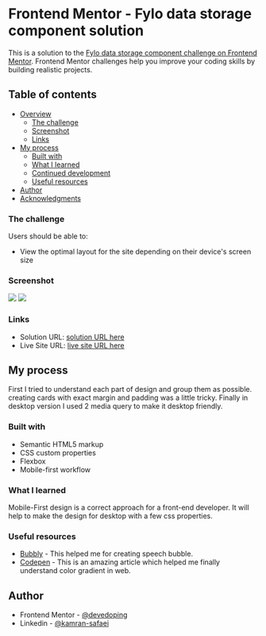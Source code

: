 # Frontend Mentor - Fylo data storage component solution

This is a solution to the [Fylo data storage component challenge on Frontend Mentor](https://www.frontendmentor.io/challenges/fylo-data-storage-component-1dZPRbV5n). Frontend Mentor challenges help you improve your coding skills by building realistic projects. 

## Table of contents

- [Overview](#overview)
  - [The challenge](#the-challenge)
  - [Screenshot](#screenshot)
  - [Links](#links)
- [My process](#my-process)
  - [Built with](#built-with)
  - [What I learned](#what-i-learned)
  - [Continued development](#continued-development)
  - [Useful resources](#useful-resources)
- [Author](#author)
- [Acknowledgments](#acknowledgments)



### The challenge

Users should be able to:

- View the optimal layout for the site depending on their device's screen size

### Screenshot

![](./screenshot/mobile.jpg)
![](./screenshot/desktop.jpg)



### Links

- Solution URL: [solution URL here](https://github.com/neo2enigma/fylo-data-storage-component-master)
- Live Site URL: [live site URL here](https://neo2enigma.github.io/fylo-data-storage-component-master/)

## My process
First I tried to understand each part of design and group them as possible. creating cards with exact margin and padding was a little tricky. Finally in desktop version I used 2 media query to make it desktop friendly.

### Built with

- Semantic HTML5 markup
- CSS custom properties
- Flexbox
- Mobile-first workflow

### What I learned

Mobile-First design is a correct approach for a front-end developer. It will help to make the design for desktop with a few css properties.

### Useful resources

- [Bubbly](https://projects.verou.me/bubbly/) - This helped me for creating speech bubble.
- [Codepen](https://codepen.io/ronarr/pen/LYYBOJP) - This is an amazing article which helped me finally understand color gradient in web.

## Author

- Frontend Mentor - [@devedoping](https://devedoping.ir/intro/)
- Linkedin - [@kamran-safaei](https://www.linkedin.com/in/kamran-safaei/)